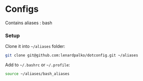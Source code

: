 # Configs

Contains aliases : bash

### Setup

Clone it into `~/aliases` folder:
```bash
git clone git@github.com:lenardpalko/dotconfig.git ~/aliases
```

Add to `~/.bashrc` or `~/.profile`:
```bash
source ~/aliases/bash_aliases
```